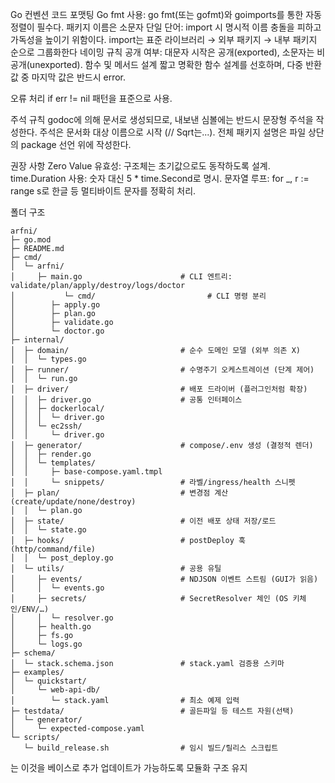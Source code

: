 Go 컨벤션
코드 포맷팅
Go fmt 사용: go fmt(또는 gofmt)와 goimports를 통한 자동 정렬이 필수다.
패키지 이름은 소문자 단일 단어: import 시 명시적 이름 충돌을 피하고 가독성을 높이기 위함이다.
import는 표준 라이브러리 → 외부 패키지 → 내부 패키지 순으로 그룹화한다
네이밍 규칙
공개 여부: 대문자 시작은 공개(exported), 소문자는 비공개(unexported).
함수 및 메서드 설계
짧고 명확한 함수 설계를 선호하며, 다중 반환값 중 마지막 값은 반드시 error.

오류 처리
if err != nil 패턴을 표준으로 사용.

주석 규칙
godoc에 의해 문서로 생성되므로, 내보낸 심볼에는 반드시 문장형 주석을 작성한다.
주석은 문서화 대상 이름으로 시작 (// Sqrt는...).
전체 패키지 설명은 파일 상단의 package 선언 위에 작성한다.​

권장 사항
Zero Value 유효성: 구조체는 초기값으로도 동작하도록 설계.
time.Duration 사용: 숫자 대신 5 * time.Second로 명시.
문자열 루프: for _, r := range s로 한글 등 멀티바이트 문자를 정확히 처리.

폴더 구조
```
arfni/
├─ go.mod
├─ README.md
├─ cmd/
│  └─ arfni/
│     ├─ main.go                      # CLI 엔트리: validate/plan/apply/destroy/logs/doctor
│			└─ cmd/                         # CLI 명령 분리
│        ├─ apply.go
│        ├─ plan.go
│        ├─ validate.go
│        └─ doctor.go
├─ internal/
│  ├─ domain/                         # 순수 도메인 모델 (외부 의존 X)
│  │  └─ types.go
│  ├─ runner/                         # 수명주기 오케스트레이션 (단계 제어)
│  │  └─ run.go
│  ├─ driver/                         # 배포 드라이버 (플러그인처럼 확장)
│  │  ├─ driver.go                    # 공통 인터페이스
│  │  ├─ dockerlocal/
│  │  │  └─ driver.go
│  │  └─ ec2ssh/
│  │     └─ driver.go
│  ├─ generator/                      # compose/.env 생성 (결정적 렌더)
│  │  ├─ render.go
│  │  └─ templates/
│  │     ├─ base-compose.yaml.tmpl
│  │     └─ snippets/                 # 라벨/ingress/health 스니펫
│  ├─ plan/                           # 변경점 계산 (create/update/none/destroy)
│  │  └─ plan.go
│  ├─ state/                          # 이전 배포 상태 저장/로드
│  │  └─ state.go
│  ├─ hooks/                          # postDeploy 훅 (http/command/file)
│  │  └─ post_deploy.go
│  └─ utils/                          # 공용 유틸
│     ├─ events/                      # NDJSON 이벤트 스트림 (GUI가 읽음)
│     │  └─ events.go
│     ├─ secrets/                     # SecretResolver 체인 (OS 키체인/ENV/…)
│     │  └─ resolver.go
│     ├─ health.go
│     ├─ fs.go
│     └─ logs.go
├─ schema/
│  └─ stack.schema.json               # stack.yaml 검증용 스키마
├─ examples/
│  └─ quickstart/
│     └─ web-api-db/
│        └─ stack.yaml                # 최소 예제 입력
├─ testdata/                          # 골든파일 등 테스트 자원(선택)
│  └─ generator/
│     └─ expected-compose.yaml
└─ scripts/
   └─ build_release.sh                # 임시 빌드/릴리스 스크립트
```
는 이것을 베이스로 추가 업데이트가 가능하도록 모듈화 구조 유지